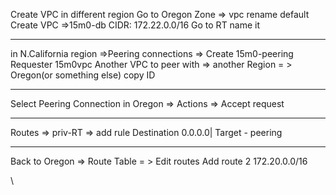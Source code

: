 Create VPC in different region
Go to Oregon Zone => vpc rename default
Create VPC =>15m0-db
CIDR: 172.22.0.0/16
Go to RT name it
___
in N.California region =>Peering connections => Create 15m0-peering
Requester 15m0vpc
Another VPC to peer with => another Region = > Oregon(or something else) copy ID 
___
Select Peering Connection in Oregon => Actions => Accept request
___
Routes => priv-RT => add rule
Destination 0.0.0.0| Target - peering
___
Back to Oregon => Route Table = > Edit routes
Add route 2 172.20.0.0/16


\


